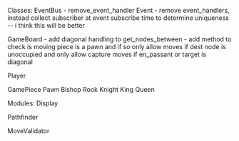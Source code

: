 Classes:
  EventBus - remove_event_handler
  Event - remove event_handlers, instead collect subscriber at event subscribe time to determine uniqueness -- i think this will be better

  GameBoard - add diagonal handling to get_nodes_between
            - add method to check is moving piece is a pawn
                and if so only allow moves if dest node is unoccupied and only allow capture moves if en_passant or target is diagonal

  Player

  GamePiece
    Pawn
    Bishop
    Rook
    Knight
    King
    Queen

Modules:
  Display

  Pathfinder

  MoveValidator